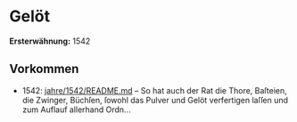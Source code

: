 # Gelöt

**Ersterwähnung:** 1542

## Vorkommen
- 1542: [jahre/1542/README.md](../jahre/1542/README.md) – So hat auch der Rat die Thore, Baſteien, die Zwinger,
Büchſen, ſowohl das Pulver und Gelöt verfertigen laſſen
und zum Auflauf allerhand Ordn...
